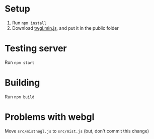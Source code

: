 # Setup
1. Run `npm install`
2. Download [twgl.min.js](https://github.com/greggman/twgl.js/tree/master/dist/4.x), and put it in the public folder

# Testing server
Run `npm start`

# Building
Run `npm build`

# Problems with webgl
Move `src/mistnogl.js` to `src/mist.js` (but, don't commit this change)
